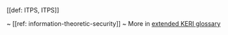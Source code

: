 [[def: ITPS, ITPS]]

~ [[ref: information-theoretic-security]]
~ More in <a href="https://weboftrust.github.io/WOT-terms/docs/glossary/ITPS">extended KERI glossary</a>
